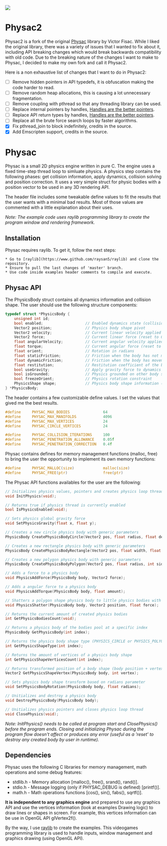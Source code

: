 <img src="https://github.com/victorfisac/Physac/blob/master/icon/physac_256x256.png">

# Physac2

Physac2 is a fork of the original [Physac](https://github.com/victorfisac/Physac) library by Victor Fisac.
While I liked the original library, there was a variety of issues that I wanted to fix about it,
including API breaking changes which would break backwards compatibility with old code.
Due to the breaking nature of the changes I want to make to Physac, I decided to make my own fork and call it Physac2.

Here is a non exhaustive list of changes that I want to do in Physac2:
- [ ] Remove hidden pointers in API typedefs, it is obfuscation making the code harder to read.
- [ ] Remove random heap allocations, this is causing a lot unnecessary fragmentation.
- [ ] Remove coupling with pthread so that any threading library can be used.
- [ ] Replace internal pointers by handles, [Handles are the better pointers](https://floooh.github.io/2018/06/17/handles-vs-pointers.html).
- [ ] Replace API return types by handles, [Handles are the better pointers](https://floooh.github.io/2018/06/17/handles-vs-pointers.html).
- [ ] Replace all the brute force search loops by faster algorithms.
- [x] Fix pthread_join to block indefinitely, credits in the source.
- [x] Add Emscripten support, credits in the source.

# Physac

Physac is a small 2D physics engine written in pure C. The engine uses a fixed time-step thread loop to simluate physics.
A physics step contains the following phases: get collision information, apply dynamics, collision solving and position correction. It uses a very simple struct for physic bodies with a position vector to be used in any 3D rendering API.

The header file includes some tweakable define values to fit the results that the user wants with a minimal bad results. Most of those values are commented with a little explanation about their uses.

_Note: The example code uses raylib programming library to create the program window and rendering framework._

Installation
-----

Physac requires raylib. To get it, follow the next steps:

    * Go to [raylib](https://www.github.com/raysan5/raylib) and clone the repository.
    * Ensure to pull the last changes of 'master' branch.
    * Use code inside examples header comments to compile and execute.

Physac API
-----

The PhysicsBody struct contains all dynamics information and collision shape. The user should use the following structure components:
```c
typedef struct *PhysicsBody {
    unsigned int id;
    bool enabled;                   // Enabled dynamics state (collisions are calculated anyway)
    Vector2 position;               // Physics body shape pivot
    Vector2 velocity;               // Current linear velocity applied to position
    Vector2 force;                  // Current linear force (reset to 0 every step)
    float angularVelocity;          // Current angular velocity applied to orient
    float torque;                   // Current angular force (reset to 0 every step)
    float orient;                   // Rotation in radians
    float staticFriction;           // Friction when the body has not movement (0 to 1)
    float dynamicFriction;          // Friction when the body has movement (0 to 1)
    float restitution;              // Restitution coefficient of the body (0 to 1)
    bool useGravity;                // Apply gravity force to dynamics
    bool isGrounded;                // Physics grounded on other body state
    bool freezeOrient;              // Physics rotation constraint
    PhysicsShape shape;             // Physics body shape information (type, radius, vertices, normals)
} *PhysicsBody;
```
The header contains a few customizable define values. I set the values that gived me the best results.

```c
#define     PHYSAC_MAX_BODIES               64
#define     PHYSAC_MAX_MANIFOLDS            4096
#define     PHYSAC_MAX_VERTICES             24
#define     PHYSAC_CIRCLE_VERTICES          24

#define     PHYSAC_COLLISION_ITERATIONS     100
#define     PHYSAC_PENETRATION_ALLOWANCE    0.05f
#define     PHYSAC_PENETRATION_CORRECTION   0.4f
```

Physac contains defines for memory management functions (malloc, free) to bring the user the opportunity to implement its own memory functions:

```c
#define     PHYSAC_MALLOC(size)             malloc(size)
#define     PHYSAC_FREE(ptr)                free(ptr)
```

The Physac API functions availables for the user are the following:

```c
// Initializes physics values, pointers and creates physics loop thread
void InitPhysics(void);

// Returns true if physics thread is currently enabled
bool IsPhysicsEnabled(void);

// Sets physics global gravity force
void SetPhysicsGravity(float x, float y);

// Creates a new circle physics body with generic parameters
PhysicsBody CreatePhysicsBodyCircle(Vector2 pos, float radius, float density);

// Creates a new rectangle physics body with generic parameters
PhysicsBody CreatePhysicsBodyRectangle(Vector2 pos, float width, float height, float density);

// Creates a new polygon physics body with generic parameters
PhysicsBody CreatePhysicsBodyPolygon(Vector2 pos, float radius, int sides, float density);

// Adds a force to a physics body
void PhysicsAddForce(PhysicsBody body, Vector2 force);

// Adds a angular force to a physics body
void PhysicsAddTorque(PhysicsBody body, float amount);

// Shatters a polygon shape physics body to little physics bodies with explosion force
void PhysicsShatter(PhysicsBody body, Vector2 position, float force);

// Returns the current amount of created physics bodies
int GetPhysicsBodiesCount(void);

// Returns a physics body of the bodies pool at a specific index
PhysicsBody GetPhysicsBody(int index);

// Returns the physics body shape type (PHYSICS_CIRCLE or PHYSICS_POLYGON)
int GetPhysicsShapeType(int index);

// Returns the amount of vertices of a physics body shape
int GetPhysicsShapeVerticesCount(int index);

// Returns transformed position of a body shape (body position + vertex transformed position)
Vector2 GetPhysicsShapeVertex(PhysicsBody body, int vertex);

// Sets physics body shape transform based on radians parameter
void SetPhysicsBodyRotation(PhysicsBody body, float radians);

// Unitializes and destroy a physics body
void DestroyPhysicsBody(PhysicsBody body);

// Unitializes physics pointers and closes physics loop thread
void ClosePhysics(void);
```
_Note: InitPhysics() needs to be called at program start and ClosePhysics() before the program ends. Closing and initializing Physac during the program flow doesn't affect or produces any error (useful as a 'reset' to destroy any created body by user in runtime)._

Dependencies
-----

Physac uses the following C libraries for memory management, math operations and some debug features:

   *  stdlib.h - Memory allocation [malloc(), free(), srand(), rand()].
   *  stdio.h  - Message logging (only if PHYSAC_DEBUG is defined) [printf()].
   *  math.h   - Math operations functions [cos(), sin(), fabs(), sqrtf()].

**It is independent to any graphics engine** and prepared to use any graphics API and use the vertices information (look at examples Drawing logic) to draw lines or shapes in screen. For example, this vertices information can be use in OpenGL API glVertex2f().

By the way, I use [raylib](http://www.raylib.com) to create the examples. This videogames programming library is used to handle inputs, window management and graphics drawing (using OpenGL API).
